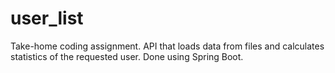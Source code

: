 # user_list

Take-home coding assignment. API that loads data from files and calculates statistics of the requested user. Done using Spring Boot.
